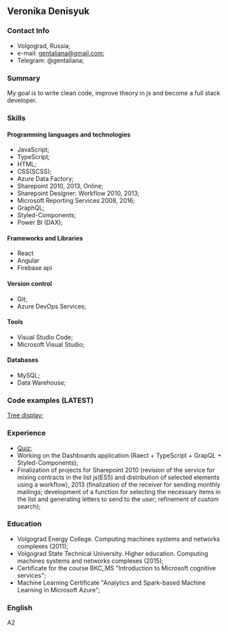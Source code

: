 ## Veronika Denisyuk

### Contact Info
* Volgograd, Russia;
* e-mail: gentaliana@gmail.com;
* Telegram: @gentaliana;

### Summary
My goal is to write clean code, improve theory in js and become a full stack developer.

### Skills
#### Programming languages and technologies
* JavaScript;
* TypeScript;
* HTML;
* CSS(SCSS);
* Azure Data Factory;
* Sharepoint 2010, 2013, Online;
* Sharepoint Designer: Workflow 2010, 2013;
* Microsoft Reporting Services 2008, 2016;
* GraphQL;
* Styled-Components;
* Power BI (DAX);

#### Frameworks and Libraries
* React
* Angular
* Firebase api

#### Version control
* Git;
* Azure DevOps Services;

#### Tools
* Visual Studio Code;
* Microsoft Visual Studio;

#### Databases
* MySQL;
* Data Warehouse;
### Code examples (LATEST)
[Tree display](https://github.com/gentaliana/Angular);
### Experience
* [Quiz](https://github.com/gentaliana/quiz);
* Working on the Dashboards application (Raect + TypeScript + GrapQL + Styled-Components);
* Finalization of projects for Sharepoint 2010 (revision of the service for mixing contracts in the list js(ES5) and distribution of selected elements using a workflow), 2013 (finalization of the receiver for sending monthly mailings; development of a function for selecting the necessary items in the list and generating letters to send to the user; refinement of custom search);
### Education
* Volgograd Energy College. Computing machines systems and networks complexes (2011);
* Volgograd State Technical University. Higher education. Computing machines systems and networks complexes (2015);
* Certificate for the course ВКС_МS "Introduction to Microsoft cognitive services";
* Machine Learning Certificate "Analytics and Spark-based Machine Learning in Microsoft Azure";
### English
A2
